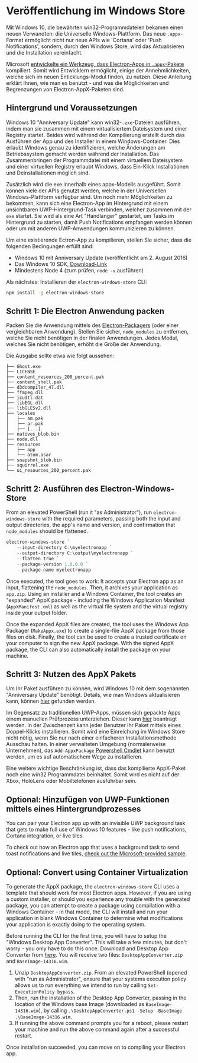 # Veröffentlichung im Windows Store

Mit Windows 10, die bewährten win32-Programmdateien bekamen einen neuen Verwandten: die Universelle Windows-Plattform. Das neue `.appx`-Format ermöglicht nicht nur neue APIs wie 'Cortana' oder 'Push Notifications', sondern, durch den Windows Store, wird das Aktualisieren und die Installation vereinfacht.

Microsoft [entwickelte ein Werkzeug, dass Electron-Apps in `.appx`-Pakete](https://github.com/catalystcode/electron-windows-store) kompiliert. Somit wird Entwicklern ermöglicht, einige der Annehmlichkeiten, welche sich im neuen Enticklungs-Modul finden, zu nutzen. Diese Anleitung erklärt Ihnen, wie man es benutzt - und was die Möglichkeiten und Begrenzungen von Electron-AppX-Paketen sind.

## Hintergrund und Voraussetzungen

Windows 10 "Anniversary Update" kann win32-`.exe`-Dateien ausführen, indem man sie zusammen mit einem virtualisiertem Dateisystem und einer Registry startet. Beides wird während der Kompilierung erstellt durch das Ausführen der App und des Installer in einem Windows-Container. Dies erlaubt Windows genau zu identifizieren, welche Änderungen am Betriebssystem gemacht werden während der Installation. Das Zusammenbringen der Programmdatei mit einem virtuellem Dateisystem und einer virtuellen Registry erlaubt Windows, dass Ein-Klick Installationen und Deinstallationen möglich sind.

Zusätzlich wird die exe innerhalb eines appx-Modells ausgeführt. Somit können viele der APIs genutzt werden, welche in der Universellen Windows-Plattform verfügbar sind. Um noch mehr Möglichkeiten zu bekommen, kann sich eine Electron-App im Hintergrund mit einem unsichtbaren UWP-Hintergrund-Task verbinden, welcher zusammen mit der `exe` startet. Sie wird als eine Art "Handlanger" gestartet, um Tasks im Hintergrund zu starten, damit Push Notifications empfangen werden können oder um mit anderen UWP-Anwendungen kommunizieren zu können.

Um eine existierende Ectron-App zu kompilieren, stellen Sie sicher, dass die folgenden Bedingungen erfüllt sind:

* Windows 10 mit Anniversary Update (veröffentlicht am 2. August 2016)
* Das Windows 10 SDK, [Download-Link](https://developer.microsoft.com/en-us/windows/downloads/windows-10-sdk)
* Mindestens Node 4 (zum prüfen, `node -v` ausführen)

Als nächstes: Installieren der `electron-windows-store` CLI:

```sh
npm install -g electron-windows-store
```

## Schritt 1: Die Electron Anwendung packen

Packen Sie die Anwendung mittels des [Electron-Packagers](https://github.com/electron-userland/electron-packager) (oder einer vergleichbaren Anwendung). Stellen Sie sicher, `node_modules` zu entfernen, welche Sie nicht benötigen in der finalen Anwendungen. Jedes Modul, welches Sie nicht benötigen, erhöht die Größe der Anwendung.

Die Ausgabe sollte etwa wie folgt aussehen:

```text
├── Ghost.exe
├── LICENSE
├── content_resources_200_percent.pak
├── content_shell.pak
├── d3dcompiler_47.dll
├── ffmpeg.dll
├── icudtl.dat
├── libEGL.dll
├── libGLESv2.dll
├── locales
│   ├── am.pak
│   ├── ar.pak
│   ├── [...]
├── natives_blob.bin
├── node.dll
├── resources
│   ├── app
│   └── atom.asar
├── snapshot_blob.bin
├── squirrel.exe
└── ui_resources_200_percent.pak
```

## Schritt 2: Ausführen des Electron-Windows-Store

From an elevated PowerShell (run it "as Administrator"), run `electron-windows-store` with the required parameters, passing both the input and output directories, the app's name and version, and confirmation that `node_modules` should be flattened.

```powershell
electron-windows-store `
    --input-directory C:\myelectronapp `
    --output-directory C:\output\myelectronapp `
    --flatten true `
    --package-version 1.0.0.0 `
    --package-name myelectronapp
```

Once executed, the tool goes to work: It accepts your Electron app as an input, flattening the `node_modules`. Then, it archives your application as `app.zip`. Using an installer and a Windows Container, the tool creates an "expanded" AppX package - including the Windows Application Manifest (`AppXManifest.xml`) as well as the virtual file system and the virtual registry inside your output folder.

Once the expanded AppX files are created, the tool uses the Windows App Packager (`MakeAppx.exe`) to create a single-file AppX package from those files on disk. Finally, the tool can be used to create a trusted certificate on your computer to sign the new AppX package. With the signed AppX package, the CLI can also automatically install the package on your machine.

## Schritt 3: Nutzen des AppX Pakets

Um Ihr Paket ausführen zu können, wird Windows 10 mit dem sogenannten "Anniversary Update" benötigt. Details, wie man Windows aktualisieren kann, können [hier](https://blogs.windows.com/windowsexperience/2016/08/02/how-to-get-the-windows-10-anniversary-update) gefunden werden.

Im Gegensatz zu traditionellen UWP-Apps, müssen sich gepackte Apps einem manuellen Prüfprozess unterziehen. Dieser kann [hier](https://developer.microsoft.com/en-us/windows/projects/campaigns/desktop-bridge) beantragt werden. In der Zwischenzeit kann jeder Benutzer Ihr Paket mittels eines Doppel-Klicks installieren. Somit wird eine Einreichung im Windows Store nicht nötig, wenn Sie nur nach einer einfacheren Installationsmethode Ausschau halten. In einer verwalteten Umgebung (normalerweise Unternehmen), das `Add-AppxPackage` [Powershell Cmdlet](https://technet.microsoft.com/en-us/library/hh856048.aspx) kann benutzt werden, um es auf automatischem Wege zu installieren.

Eine weitere wichtige Beschränkung ist, dass das kompilierte AppX-Paket noch eine win32 Programmdatei beinhaltet. Somit wird es nicht auf der Xbox, HoloLens oder Mobiltelefonen ausführbar sein.

## Optional: Hinzufügen von UWP-Funktionen mittels eines Hintergrundprozesses

You can pair your Electron app up with an invisible UWP background task that gets to make full use of Windows 10 features - like push notifications, Cortana integration, or live tiles.

To check out how an Electron app that uses a background task to send toast notifications and live tiles, [check out the Microsoft-provided sample](https://github.com/felixrieseberg/electron-uwp-background).

## Optional: Convert using Container Virtualization

To generate the AppX package, the `electron-windows-store` CLI uses a template that should work for most Electron apps. However, if you are using a custom installer, or should you experience any trouble with the generated package, you can attempt to create a package using compilation with a Windows Container - in that mode, the CLI will install and run your application in blank Windows Container to determine what modifications your application is exactly doing to the operating system.

Before running the CLI for the first time, you will have to setup the "Windows Desktop App Converter". This will take a few minutes, but don't worry - you only have to do this once. Download and Desktop App Converter from [here](https://docs.microsoft.com/en-us/windows/uwp/porting/desktop-to-uwp-run-desktop-app-converter). You will receive two files: `DesktopAppConverter.zip` and `BaseImage-14316.wim`.

1. Unzip `DesktopAppConverter.zip`. From an elevated PowerShell (opened with "run as Administrator", ensure that your systems execution policy allows us to run everything we intend to run by calling `Set-ExecutionPolicy bypass`.
2. Then, run the installation of the Desktop App Converter, passing in the location of the Windows base Image (downloaded as `BaseImage-14316.wim`), by calling `.\DesktopAppConverter.ps1 -Setup -BaseImage .\BaseImage-14316.wim`.
3. If running the above command prompts you for a reboot, please restart your machine and run the above command again after a successful restart.

Once installation succeeded, you can move on to compiling your Electron app.